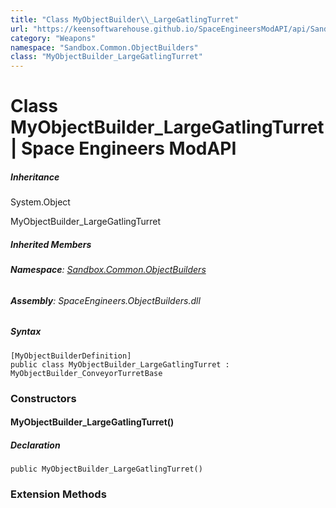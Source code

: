 ```yaml
---
title: "Class MyObjectBuilder\\_LargeGatlingTurret"
url: "https://keensoftwarehouse.github.io/SpaceEngineersModAPI/api/Sandbox.Common.ObjectBuilders.MyObjectBuilder_LargeGatlingTurret.html"
category: "Weapons"
namespace: "Sandbox.Common.ObjectBuilders"
class: "MyObjectBuilder_LargeGatlingTurret"
---
```


# Class MyObjectBuilder\_LargeGatlingTurret | Space Engineers ModAPI

##### Inheritance

System.Object

MyObjectBuilder\_LargeGatlingTurret

##### Inherited Members

###### **Namespace**: [Sandbox.Common.ObjectBuilders](https://keensoftwarehouse.github.io/SpaceEngineersModAPI/api/Sandbox.Common.ObjectBuilders.html)

###### **Assembly**: SpaceEngineers.ObjectBuilders.dll

##### Syntax

```
[MyObjectBuilderDefinition]
public class MyObjectBuilder_LargeGatlingTurret : MyObjectBuilder_ConveyorTurretBase
```

### Constructors

#### MyObjectBuilder\_LargeGatlingTurret()

##### Declaration

```
public MyObjectBuilder_LargeGatlingTurret()
```

### Extension Methods